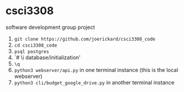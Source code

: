 # csci3308
software development group project

1. `git clone https://github.com/joerickard/csci3308_code`
1. `cd csci3308_code`
1. `psql postgres`
1. `\# \i database/initialization'
1. `\q`
1. `python3 webserver/api.py` in one terminal instance (this is the local webserver)
1. `python3 cli/budget_google_drive.py`  in another terminal instance

